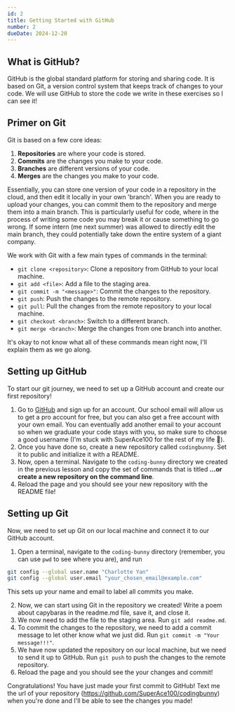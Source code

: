 ```yaml
---
id: 2
title: Getting Started with GitHub
number: 2
dueDate: 2024-12-20
---
```


## What is GitHub?

GitHub is the global standard platform for storing and sharing code. It is based on Git, a version control system that keeps track of changes to your code. We will use GitHub to store the code we write in these exercises so I can see it!

## Primer on Git

Git is based on a few core ideas:

1. **Repositories** are where your code is stored.
2. **Commits** are the changes you make to your code.
3. **Branches** are different versions of your code.
4. **Merges** are the changes you make to your code.

Essentially, you can store one version of your code in a repository in the cloud, and then edit it locally in your own 'branch'. When you are ready to upload your changes, you can commit them to the repository and merge them into a main branch. This is particularly useful for code, where in the process of writing some code you may break it or cause something to go wrong. If some intern (me next summer) was allowed to directly edit the main branch, they could potentially take down the entire system of a giant company.

We work with Git with a few main types of commands in the terminal:

- `git clone <repository>`: Clone a repository from GitHub to your local machine.
- `git add <file>`: Add a file to the staging area.
- `git commit -m "<message>"`: Commit the changes to the repository.
- `git push`: Push the changes to the remote repository.
- `git pull`: Pull the changes from the remote repository to your local machine.
- `git checkout <branch>`: Switch to a different branch.
- `git merge <branch>`: Merge the changes from one branch into another.

It's okay to not know what all of these commands mean right now, I'll explain them as we go along.

## Setting up GitHub

To start our git journey, we need to set up a GitHub account and create our first repository!

1. Go to [GitHub](https://github.com/) and sign up for an account. Our school email will allow us to get a pro account for free, but you can also get a free account with your own email. You can eventually add another email to your account so when we graduate your code stays with you, so make sure to choose a good username (I'm stuck with SuperAce100 for the rest of my life 🥲).
2. Once you have done so, create a new repository called `codingbunny`. Set it to public and initialize it with a README.
3. Now, open a terminal. Navigate to the `coding-bunny` directory we created in the previous lesson and copy the set of commands that is titled **…or create a new repository on the command line**.
4. Reload the page and you should see your new repository with the README file!

## Setting up Git

Now, we need to set up Git on our local machine and connect it to our GitHub account.

1. Open a terminal, navigate to the `coding-bunny` directory (remember, you can use `pwd` to see where you are), and run 
```bash
git config --global user.name "Charlotte Yan"
git config --global user.email "your_chosen_email@example.com"
```
This sets up your name and email to label all commits you make.

2. Now, we can start using Git in the repository we created! Write a poem about capybaras in the readme.md file, save it, and close it.
3. We now need to add the file to the staging area. Run `git add readme.md`.
4. To commit the changes to the repository, we need to add a commit message to let other know what we just did. Run `git commit -m "Your message!!!"`.
5. We have now updated the repository on our local machine, but we need to send it up to GitHub. Run `git push` to push the changes to the remote repository.
6. Reload the page and you should see the your changes and commit!

Congratulations! You have just made your first commit to GitHub! Text me the url of your repository (https://github.com/SuperAce100/codingbunny) when you're done and I'll be able to see the changes you made!
